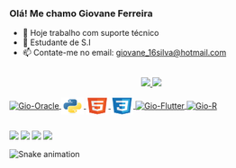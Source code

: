 ### Olá! Me chamo Giovane Ferreira

- 🔭 Hoje trabalho com suporte técnico
- 🌱 Estudante de S.I 
- 📫 Contate-me no email: giovane_16silva@hotmail.com
  ##
<div align="center">
  <a href="https://www.linkedin.com/in/giovane-ferreira-da-silva-634782161/">
  <img height="180em" src="https://github-readme-stats.vercel.app/api?username=giovanef16-sys&show_icons=true&theme=radical&include_all_commits=true&count_private=true"/>
  <img height="180em" src="https://github-readme-stats.vercel.app/api/top-langs/?username=giovanef16-sys&layout=compact&langs_count=7&theme=radical"/>
</div>  
<div style="display: inline_block"><br>
  <img align="center" alt="Gio-Oracle" height="50" width="60" src="https://cdn.jsdelivr.net/gh/devicons/devicon/icons/oracle/oracle-original.svg">
  <img align="center" alt="Gio-Python" height="30" width="40" src="https://raw.githubusercontent.com/devicons/devicon/master/icons/python/python-original.svg">
  <img align="center" alt="Gio-HTML" height="30" width="40" src="https://raw.githubusercontent.com/devicons/devicon/master/icons/html5/html5-original.svg">
  <img align="center" alt="Gio-CSS" height="30" width="40" src="https://raw.githubusercontent.com/devicons/devicon/master/icons/css3/css3-original.svg">
  <img align="center" alt="Gio-Flutter" height="30" width="40" src="https://cdn.jsdelivr.net/gh/devicons/devicon/icons/flutter/flutter-original.svg">
  <img align="center" alt="Gio-R" height="30" width="40" src="https://cdn.jsdelivr.net/gh/devicons/devicon/icons/r/r-original.svg">
</div>
 
  ##
  
  <div>
    <a href="https://www.linkedin.com/in/giovane-ferreira-da-silva-634782161/" target="_blank"><img src="https://img.shields.io/badge/-LinkedIn-%230077B5?style=for-the-badge&logo=linkedin&logoColor=white" target="_blank"></a> 
  <a href="https://instagram.com/giovanef.16" target="_blank"><img src="https://img.shields.io/badge/-Instagram-%23E4405F?style=for-the-badge&logo=instagram&logoColor=white" target="_blank"></a>
 	<a href="https://www.twitch.tv/giovrau" target="_blank"><img src="https://img.shields.io/badge/Twitch-9146FF?style=for-the-badge&logo=twitch&logoColor=white" target="_blank"></a>
  <a href = "mailto:giovane_16silva@hotmail.com"><img src="https://img.shields.io/badge/Microsoft_Outlook-0078D4?style=for-the-badge&logo=microsoft-outlook&logoColor=white" target="_blank"></a>

![Snake animation](https://github.com/giovanef16-sys/giovanef16-sys/blob/output/github-contribution-grid-snake.svg)
    
</div>
  
  

  
